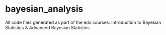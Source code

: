 # bayesian_analysis
All code files generated as part of the edx courses: Introduction to Bayesian Statistics & Advanced Bayesian Statistics
